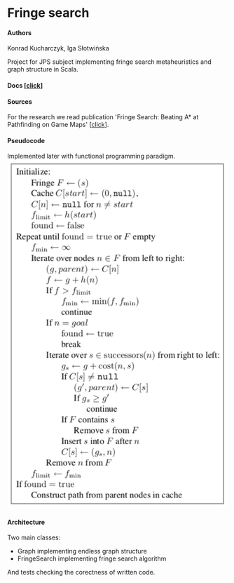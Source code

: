 # Fringe search

#### Authors
Konrad Kucharczyk, Iga Słotwińska

Project for JPS subject implementing fringe search metaheuristics and graph structure in Scala. 

#### Docs [[click](src/main/scala/target/scala-2.12/api/lib/index.html)]

#### Sources
For the research we read publication 'Fringe Search: Beating A* at Pathfinding on Game Maps' [[click](https://webdocs.cs.ualberta.ca/~games/pathfind/publications/cig2005.pdf)].

#### Pseudocode
Implemented later with functional programming paradigm.
![img](pseudocode.png)

#### Architecture
Two main classes:
- Graph implementing endless graph structure
- FringeSearch implementing fringe search algorithm

And tests checking the corectness of written code.
